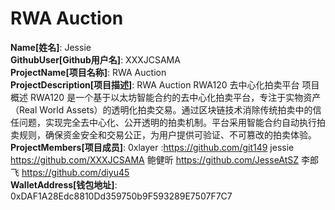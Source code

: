 # RWA Auction

**Name[姓名]**: Jessie  
**GithubUser[Github用户名]**: XXXJCSAMA  
**ProjectName[项目名称]**: RWA Auction  
**ProjectDescription[项目描述]**: RWA Auction RWA120 去中心化拍卖平台 项目概述 RWA120 是一个基于以太坊智能合约的去中心化拍卖平台，专注于实物资产（Real World Assets）的透明化拍卖交易。通过区块链技术消除传统拍卖中的信任问题，实现完全去中心化、公开透明的拍卖机制。平台采用智能合约自动执行拍卖规则，确保资金安全和交易公正，为用户提供可验证、不可篡改的拍卖体验。  
**ProjectMembers[项目成员]**: 0xlayer :https://github.com/git149 jessie https://github.com/XXXJCSAMA 鲍健昕 https://github.com/JesseAtSZ 李郎飞 https://github.com/diyu45  
**WalletAddress[钱包地址]**: 0xDAF1A28Edc8810Dd359750b9F593289E7507F7C7